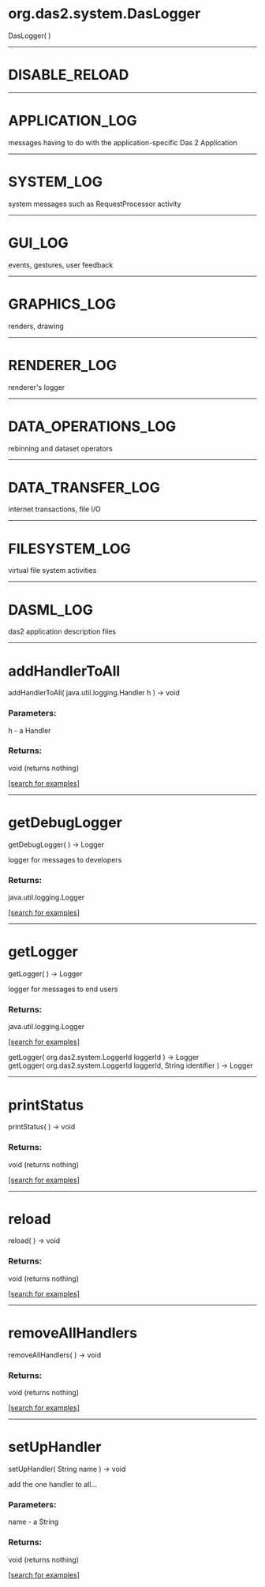 # org.das2.system.DasLogger
DasLogger( )


***
<a name="DISABLE_RELOAD"></a>
# DISABLE_RELOAD



***
<a name="APPLICATION_LOG"></a>
# APPLICATION_LOG

messages having to do with the application-specific Das 2 Application

***
<a name="SYSTEM_LOG"></a>
# SYSTEM_LOG

system messages such as RequestProcessor activity

***
<a name="GUI_LOG"></a>
# GUI_LOG

events, gestures, user feedback

***
<a name="GRAPHICS_LOG"></a>
# GRAPHICS_LOG

renders, drawing

***
<a name="RENDERER_LOG"></a>
# RENDERER_LOG

renderer's logger

***
<a name="DATA_OPERATIONS_LOG"></a>
# DATA_OPERATIONS_LOG

rebinning  and dataset operators

***
<a name="DATA_TRANSFER_LOG"></a>
# DATA_TRANSFER_LOG

internet transactions, file I/O

***
<a name="FILESYSTEM_LOG"></a>
# FILESYSTEM_LOG

virtual file system activities

***
<a name="DASML_LOG"></a>
# DASML_LOG

das2 application description files

***
<a name="addHandlerToAll"></a>
# addHandlerToAll
addHandlerToAll( java.util.logging.Handler h ) &rarr; void



### Parameters:
h - a Handler

### Returns:
void (returns nothing)


<a href="https://github.com/autoplot/dev/search?q=addHandlerToAll&unscoped_q=addHandlerToAll">[search for examples]</a>

***
<a name="getDebugLogger"></a>
# getDebugLogger
getDebugLogger(  ) &rarr; Logger

logger for messages to developers

### Returns:
java.util.logging.Logger


<a href="https://github.com/autoplot/dev/search?q=getDebugLogger&unscoped_q=getDebugLogger">[search for examples]</a>

***
<a name="getLogger"></a>
# getLogger
getLogger(  ) &rarr; Logger

logger for messages to end users

### Returns:
java.util.logging.Logger


<a href="https://github.com/autoplot/dev/search?q=getLogger&unscoped_q=getLogger">[search for examples]</a>

getLogger( org.das2.system.LoggerId loggerId ) &rarr; Logger<br>
getLogger( org.das2.system.LoggerId loggerId, String identifier ) &rarr; Logger<br>
***
<a name="printStatus"></a>
# printStatus
printStatus(  ) &rarr; void



### Returns:
void (returns nothing)


<a href="https://github.com/autoplot/dev/search?q=printStatus&unscoped_q=printStatus">[search for examples]</a>

***
<a name="reload"></a>
# reload
reload(  ) &rarr; void



### Returns:
void (returns nothing)


<a href="https://github.com/autoplot/dev/search?q=reload&unscoped_q=reload">[search for examples]</a>

***
<a name="removeAllHandlers"></a>
# removeAllHandlers
removeAllHandlers(  ) &rarr; void



### Returns:
void (returns nothing)


<a href="https://github.com/autoplot/dev/search?q=removeAllHandlers&unscoped_q=removeAllHandlers">[search for examples]</a>

***
<a name="setUpHandler"></a>
# setUpHandler
setUpHandler( String name ) &rarr; void

add the one handler to all...

### Parameters:
name - a String

### Returns:
void (returns nothing)


<a href="https://github.com/autoplot/dev/search?q=setUpHandler&unscoped_q=setUpHandler">[search for examples]</a>

